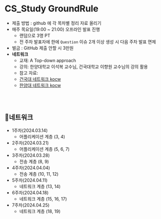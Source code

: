 # CS_Study GroundRule

- 제출 방법 : github 에 각 목차별 정리 자료 올리기
- 매주 목요일(19:00 ~ 21:00) 오프라인 발표 진행
    - 랜덤으로 3명 PT
    - 전 주차 발표자에 한에 `Question`  이슈 2개 이상 생성 시 다음 주차 발표 면제
- 벌금 : GitHub 제출 안할 시 3만원
- **네트워크**
    - 교재: A Top-down approach
    - 강의: 한양대학교 이석복 교수님, 건국대학교 이향원 교수님의 강의 활용
    - 참고 자료: 
     - [건국대 네트워크 kocw](http://www.kocw.net/home/cview.do?cid=c57810b2cd44c7d0)
     - [한양대 네트워크 kocw](http://www.kocw.net/home/cview.do?cid=6b984f376cfb8f70)


<br/><br/>

## 📡네트워크

- 1주차(2024.03.14)
    - 어플리케이션 계층 (3, 4)
- 2주차(2024.03.21)
    - 어플리케이션 계층 (5, 6, 7)
- 3주차(2024.03.28)
    - 전송 계층 (8, 9)
- 4주차(2024.04.04)
    - 전송 계층 (10, 11, 12)
- 5주차(2024.04.11)
    - 네트워크 계층 (13, 14)
- 6주차(2024.04.18)
    - 네트워크 계층 (15, 16, 17)
- 7주차(2024.04.25)
    - 네트워크 계층 (18, 19)
